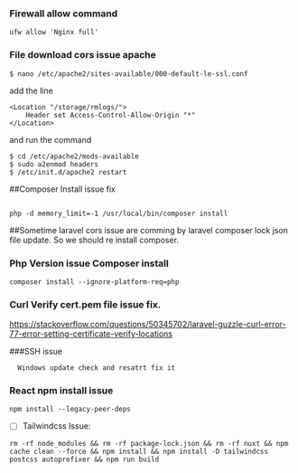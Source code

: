### Firewall allow command

 ```ufw allow 'Nginx full'```

### File download cors issue apache

```$ nano /etc/apache2/sites-available/000-default-le-ssl.conf```

add the line 


```
<Location "/storage/rmlogs/">
    Header set Access-Control-Allow-Origin "*"
</Location>
```


and run the command 
```
$ cd /etc/apache2/mods-available
$ sudo a2enmod headers
$ /etc/init.d/apache2 restart
```


##Composer Install issue fix

```

php -d memory_limit=-1 /usr/local/bin/composer install

```



##Sometime laravel cors issue are comming by laravel composer lock json file update. So we should re install composer.



### Php Version issue Composer install
```composer install --ignore-platform-req=php```


### Curl Verify cert.pem file issue fix.
https://stackoverflow.com/questions/50345702/laravel-guzzle-curl-error-77-error-setting-certificate-verify-locations



###SSH issue

```   Windows update check and resatrt fix it    ```


### React npm install issue

```
npm install --legacy-peer-deps

```



- [ ] Tailwindcss Issue:

```
rm -rf node_modules && rm -rf package-lock.json && rm -rf nuxt && npm cache clean --force && npm install && npm install -D tailwindcss postcss autoprefixer && npm run build
```
